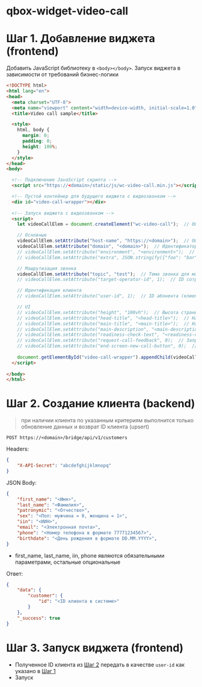 # qbox-widget-video-call

# Шаг 1. Добавление виджета (frontend)

Добавить JavaScript библиотеку в ```<body></body>```. Запуск виджета в зависимости от требований бизнес-логики

```html
<!DOCTYPE html>
<html lang="en">
<head>
  <meta charset="UTF-8">
  <meta name="viewport" content="width=device-width, initial-scale=1.0">
  <title>Video call sample</title>

  <style>
    html, body {
      margin: 0;
      padding: 0;
      height: 100%;
    }
  </style>
</head>
<body>

  <!-- Подключение JavaScript скрипта -->
  <script src="https://<domain>/static/js/wc-video-call.min.js"></script>  

  <!-- Пустой контейнер для будущего виджета с видеозвонком -->
  <div id="video-call-wrapper"></div>
  
  <!-- Запуск виджета с видеозвонком -->
  <script>
    let videoCallElem = document.createElement("wc-video-call");  // Обязательное название 'wc-video-call'

    // Основные
    videoCallElem.setAttribute("host-name", "https://<domain>");  // Обязательное поле
    videoCallElem.setAttribute("domain", "<domain>");  // Идентификатор интеграционной системы
    // videoCallElem.setAttribute("environment", "<environment>");  // Среда разработки (пример, dev или prod)
    // videoCallElem.setAttribute("extra", JSON.stringify({"foo": "bar"});  // Динамические параметры

    // Машрутизация звонка
    videoCallElem.setAttribute("topic", "test");  // Тема звонка для маршрутизации между операторами
    // videoCallElem.setAttribute("target-operator-id", 1);  // ID сотрудника в системе для направленного звонка к конкретному оператору (без передачи этого параметра звонок будет маршрутизирован рандомно к свободному оператору)

    // Идентификация клиента
    // videoCallElem.setAttribute("user-id", 1);  // ID абонента (клиента) в системе, от кого совершается звонок (без передачи этого параметра звонок будет совершаться анонимно)

    // UI
    // videoCallElem.setAttribute("height", "100vh");  // Высота страницы виджета (по умолчанию = "100vh")
    // videoCallElem.setAttribute("head-title", "<head-title>");  // Название вкладки
    // videoCallElem.setAttribute("main-title", "<main-title>");  // Название секции на главной странице звонка
    // videoCallElem.setAttribute("main-description", "<main-description>");  // Описание секции на главной странице звонка
    // videoCallElem.setAttribute("readiness-check-text", "<readiness-check-text>");  // Текст предупреждающего блока на главной странице звонка
    // videoCallElem.setAttribute("request-call-feedback", 0);  // Запрос отзыва о звонке после завершения (0 = не спрашивать, 1 = спросить; по умолчанию = 1)
    // videoCallElem.setAttribute("end-screen-new-call-button", 0);  // Показ кнопки "Новый звонок" на странице завершенного звонка (0 = скрыть, 1 = показать; по умолчанию = 0)
    
    document.getElementById("video-call-wrapper").appendChild(videoCallElem);
  </script>  
  
</body>
</html>
```

# Шаг 2. Создание клиента (backend)

> при наличии клиента по указанным критериям выполнится только обновление данных и возврат ID клиента (upsert)

```
POST https://<domain>/bridge/api/v1/customers
```

Headers:
```json
{
    "X-API-Secret": "abcdefghijklmnopq"
}
```

JSON Body:
```json
{
    "first_name": "<Имя>",
    "last_name": "<Фамилия>",
    "patronymic": "<Отчество>",
    "sex": "<Пол: мужчина = 0, женщина = 1>",
    "iin": "<ИИН>",
    "email": "<Электронная почта>",
    "phone": "<Номер телефона в формате 77771234567>",
    "birthdate": "<День рождения в формате DD.MM.YYYY>",
}
```

* first_name, last_name, iin, phone являются обязательными параметрами, остальные опциональные

Ответ:
```json
{
    "data": {
        "customer": {
            "id": "<ID клиента в системе>"
        }
    },
    "_success": true
}
```

# Шаг 3. Запуск виджета (frontend)

- Полученное ID клиента из [Шаг 2]() передать в качестве ```user-id``` как указано в [Шаг 1]()
- Запуск
